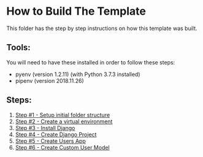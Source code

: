 # How to Build The Template

This folder has the step by step instructions on how this template was built.

## Tools:
You will need to have these installed in order to follow these steps:
* pyenv  (version 1.2.11) (with Python 3.7.3 installed)
* pipenv (version 2018.11.26)

## Steps:
1. [Step #1 - Setup initial folder structure](./step01_setup_initial_folder_structure.md)
2. [Step #2 - Create a virtual environment](./step02_create_virtual_environment.md)
3. [Step #3 - Install Django](./step03_install_django2.md)
4. [Step #4 - Create Django Project](./step04_create_django_project.md)
5. [Step #5 - Create Users App](./step05_create_users_appi.md)
6. [Step #6 - Create Custom User Model](./step06_create_custom_user_model.md)
